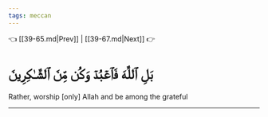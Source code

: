 ```yaml
---
tags: meccan
---
```


👈 [[39-65.md|Prev]] | [[39-67.md|Next]] 👉

# بَلِ ٱللَّهَ فَٱعۡبُدۡ وَكُن مِّنَ ٱلشَّـٰكِرِينَ

Rather, worship [only] Allah and be among the grateful

---


